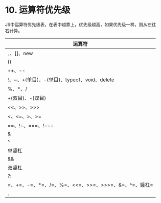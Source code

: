 # 10. 运算符优先级

JS中运算符优先级表，在表中越靠上，优先级越高，如果优先级一样，则从左往右计算。

| 运算符 |
|----|
| `、`、[]、new |
| () |
| ++、-- |
| !、~、+(单目)、-(单目)、typeof、void、delete |
| %、*、/ |
| +(双目)、-(双目) |
| <<、>>、>>> |
| <、<=、>、>= |
| ==、!=、===、!=== |
| & |
| ^ |
| 单竖杠 |
| && |
| 双竖杠 |
| ?: |
| =、+=、-=、*=、/=、%=、<<=、>>=、>>>=、&=、^=、竖杠= |
| , |